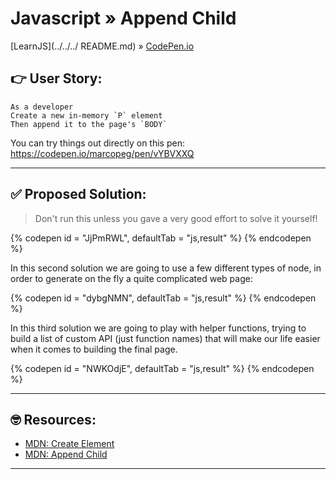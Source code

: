 # Javascript » Append Child
[LearnJS](../../../ README.md) » [CodePen.io](../README.md)

## 👉 User Story:

```
As a developer
Create a new in-memory `P` element
Then append it to the page's `BODY`
```

You can try things out directly on this pen:  
https://codepen.io/marcopeg/pen/vYBVXXQ



---

## ✅ Proposed Solution:

> Don't run this unless you gave a very good effort to solve it yourself!

{% codepen id = "JjPmRWL", defaultTab = "js,result" %} {% endcodepen %}

In this second solution we are going to use a few different types of node,
in order to generate on the fly a quite complicated web page:

{% codepen id = "dybgNMN", defaultTab = "js,result" %} {% endcodepen %}

In this third solution we are going to play with helper functions, trying
to build a list of custom API (just function names) that will make our
life easier when it comes to building the final page.

{% codepen id = "NWKOdjE", defaultTab = "js,result" %} {% endcodepen %}



---

## 🤓 Resources:

- [MDN: Create Element](https://developer.mozilla.org/en-US/docs/Web/API/Document/createElement)
- [MDN: Append Child](https://developer.mozilla.org/en-US/docs/Web/API/Node/appendChild)

---
